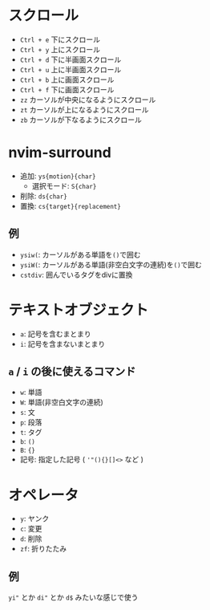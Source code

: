 # スクロール

- `Ctrl + e` 下にスクロール
- `Ctrl + y` 上にスクロール
- `Ctrl + d` 下に半画面スクロール
- `Ctrl + u` 上に半画面スクロール
- `Ctrl + b` 上に画面スクロール
- `Ctrl + f` 下に画面スクロール
- `zz` カーソルが中央になるようにスクロール
- `zt` カーソルが上になるようにスクロール
- `zb` カーソルが下なるようにスクロール

# nvim-surround

- 追加: `ys{motion}{char}`
  - 選択モード: `S{char}`
- 削除: `ds{char}`
- 置換: `cs{target}{replacement}`

## 例

- `ysiw(`: カーソルがある単語を`()`で囲む
- `ysiW(`: カーソルがある単語(非空白文字の連続)を`()`で囲む
- `cstdiv`: 囲んでいるタグをdivに置換

# テキストオブジェクト

- `a`: 記号を含むまとまり
- `i`: 記号を含まないまとまり

## `a` / `i` の後に使えるコマンド

- `w`: 単語
- `W`: 単語(非空白文字の連続)
- `s`: 文
- `p`: 段落
- `t`: タグ
- `b`: `()`
- `B`: `{}`
- 記号: 指定した記号 ( `'"(){}[]<>` など )

# オペレータ

- `y`: ヤンク
- `c`: 変更
- `d`: 削除
- `zf`: 折りたたみ

## 例

`yi"` とか `di"` とか `d$` みたいな感じで使う

